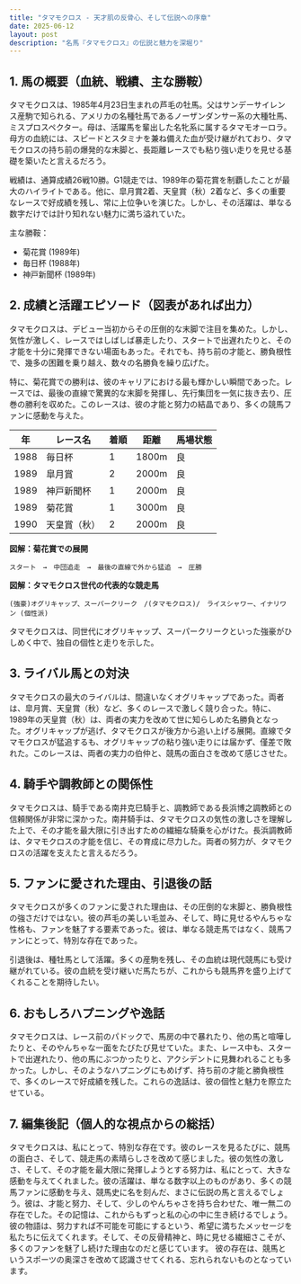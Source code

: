 ```yaml
---
title: "タマモクロス - 天才肌の反骨心、そして伝説への序章"
date: 2025-06-12
layout: post
description: "名馬『タマモクロス』の伝説と魅力を深堀り"
---
```


## 1. 馬の概要（血統、戦績、主な勝鞍）

タマモクロスは、1985年4月23日生まれの芦毛の牡馬。父はサンデーサイレンス産駒で知られる、アメリカの名種牡馬であるノーザンダンサー系の大種牡馬、ミスプロスペクター。母は、活躍馬を輩出した名牝系に属するタマモオーロラ。母方の血統には、スピードとスタミナを兼ね備えた血が受け継がれており、タマモクロスの持ち前の爆発的な末脚と、長距離レースでも粘り強い走りを見せる基礎を築いたと言えるだろう。

戦績は、通算成績26戦10勝。G1競走では、1989年の菊花賞を制覇したことが最大のハイライトである。他に、皐月賞2着、天皇賞（秋）2着など、多くの重要なレースで好成績を残し、常に上位争いを演じた。しかし、その活躍は、単なる数字だけでは計り知れない魅力に満ち溢れていた。

主な勝鞍：
* 菊花賞 (1989年)
* 毎日杯 (1988年)
* 神戸新聞杯 (1989年)


## 2. 成績と活躍エピソード（図表があれば出力）

タマモクロスは、デビュー当初からその圧倒的な末脚で注目を集めた。しかし、気性が激しく、レースではしばしば暴走したり、スタートで出遅れたりと、その才能を十分に発揮できない場面もあった。それでも、持ち前の才能と、勝負根性で、幾多の困難を乗り越え、数々の名勝負を繰り広げた。

特に、菊花賞での勝利は、彼のキャリアにおける最も輝かしい瞬間であった。レースでは、最後の直線で驚異的な末脚を発揮し、先行集団を一気に抜き去り、圧巻の勝利を収めた。このレースは、彼の才能と努力の結晶であり、多くの競馬ファンに感動を与えた。

| 年 | レース名             | 着順 | 距離 | 馬場状態 |
|---|----------------------|-----|------|---------|
| 1988 | 毎日杯               | 1   | 1800m | 良       |
| 1989 | 皐月賞               | 2   | 2000m | 良       |
| 1989 | 神戸新聞杯             | 1   | 2000m | 良       |
| 1989 | 菊花賞               | 1   | 3000m | 良       |
| 1990 | 天皇賞（秋）           | 2   | 2000m | 良       |


**図解：菊花賞での展開**

```
スタート　→　中団追走　→　最後の直線で外から猛追　→　圧勝
```

**図解：タマモクロス世代の代表的な競走馬**

```
(強豪)オグリキャップ、スーパークリーク　/(タマモクロス)/　ライスシャワー、イナリワン (個性派)
```

タマモクロスは、同世代にオグリキャップ、スーパークリークといった強豪がひしめく中で、独自の個性と走りを示した。


## 3. ライバル馬との対決

タマモクロスの最大のライバルは、間違いなくオグリキャップであった。両者は、皐月賞、天皇賞（秋）など、多くのレースで激しく競り合った。特に、1989年の天皇賞（秋）は、両者の実力を改めて世に知らしめた名勝負となった。オグリキャップが逃げ、タマモクロスが後方から追い上げる展開。直線でタマモクロスが猛追するも、オグリキャップの粘り強い走りには届かず、僅差で敗れた。このレースは、両者の実力の伯仲と、競馬の面白さを改めて感じさせた。


## 4. 騎手や調教師との関係性

タマモクロスは、騎手である南井克巳騎手と、調教師である長浜博之調教師との信頼関係が非常に深かった。南井騎手は、タマモクロスの気性の激しさを理解した上で、その才能を最大限に引き出すための繊細な騎乗を心がけた。長浜調教師は、タマモクロスの才能を信じ、その育成に尽力した。両者の努力が、タマモクロスの活躍を支えたと言えるだろう。


## 5. ファンに愛された理由、引退後の話

タマモクロスが多くのファンに愛された理由は、その圧倒的な末脚と、勝負根性の強さだけではない。彼の芦毛の美しい毛並み、そして、時に見せるやんちゃな性格も、ファンを魅了する要素であった。彼は、単なる競走馬ではなく、競馬ファンにとって、特別な存在であった。

引退後は、種牡馬として活躍。多くの産駒を残し、その血統は現代競馬にも受け継がれている。彼の血統を受け継いだ馬たちが、これからも競馬界を盛り上げてくれることを期待したい。


## 6. おもしろハプニングや逸話

タマモクロスは、レース前のパドックで、馬房の中で暴れたり、他の馬と喧嘩したりと、そのやんちゃな一面をたびたび見せていた。また、レース中も、スタートで出遅れたり、他の馬にぶつかったりと、アクシデントに見舞われることも多かった。しかし、そのようなハプニングにもめげず、持ち前の才能と勝負根性で、多くのレースで好成績を残した。これらの逸話は、彼の個性と魅力を際立たせている。


## 7. 編集後記（個人的な視点からの総括）

タマモクロスは、私にとって、特別な存在です。彼のレースを見るたびに、競馬の面白さ、そして、競走馬の素晴らしさを改めて感じました。彼の気性の激しさ、そして、その才能を最大限に発揮しようとする努力は、私にとって、大きな感動を与えてくれました。彼の活躍は、単なる数字以上のものがあり、多くの競馬ファンに感動を与え、競馬史に名を刻んだ、まさに伝説の馬と言えるでしょう。彼は、才能と努力、そして、少しのやんちゃさを持ち合わせた、唯一無二の存在でした。その記憶は、これからもずっと私の心の中に生き続けるでしょう。  彼の物語は、努力すれば不可能を可能にするという、希望に満ちたメッセージを私たちに伝えてくれます。そして、その反骨精神と、時に見せる繊細さこそが、多くのファンを魅了し続けた理由なのだと感じています。  彼の存在は、競馬というスポーツの奥深さを改めて認識させてくれる、忘れられないものとなっています。
